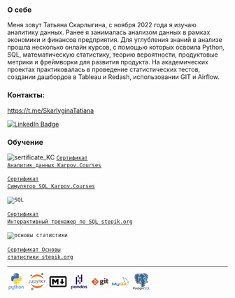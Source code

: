 ### О себе

Меня зовут Татьяна Скарлыгина, с ноября 2022 года я изучаю аналитику данных. Ранее я занималась анализом данных в рамках экономики и финансов предприятия.
Для углубления знаний в анализе прошла несколько онлайн курсов, с помощью которых освоила Python, SQL, математическую статистику, теорию вероятности, продуктовые метрики и фреймворки для развития продукта. На академических проектах практиковалась в проведение статистических тестов, создании дашбордов в Tableau и Redash, использовании GIT и Airflow.

### Контакты:
https://t.me/SkarlyginaTatiana

<a href="https://www.linkedin.com/in/татьяна-скарлыгина-52a711270/">
    <img src="https://img.shields.io/badge/LinkedIn-blue?style=for-the-badge&logo=linkedin&logoColor=white" alt="LinkedIn Badge"/>
  </a>
 
### Обучение
 
 ![sertificate_KC](https://user-images.githubusercontent.com/128238543/236158140-b930f8b5-3b46-4aa0-b0a9-b65c8669c5ee.jpg)
 <code>[Сертификат Аналитик данных Karpov.Courses](https://lab.karpov.courses/certificate/5beec4bd-6e47-4054-adc4-011fc00657bf/) </code>
 
 <code>[Сертификат Симулятор SQL Karpov.Courses](https://lab.karpov.courses/live_certificate/52826630-e2cd-4416-a5aa-68dc970d0a1e/) </code>
 
 <code>![SQL](https://stepik.org/certificate/68952dac49eacc818e8b1a0dc6529da2e017b05b.png?resolution=low)</code>
 
 <code>[Сертификат Интерактивный тренажер по SQL stepik.org](https://stepik.org/cert/1853202) </code>

 <code>![основы статистики](https://stepik.org/certificate/4aa573bcbc8e9b856266ca5fd99280f115c19bf0.png?resolution=low)</code>
 
 <code>[Сертификат Основы статистики stepik.org](https://stepik.org/cert/1909207) </code>
 
 
 ---

<div>
  
  <img src="https://github.com/devicons/devicon/blob/master/icons/python/python-original-wordmark.svg" title="Python" alt="Python" width="40" height="40"/>&nbsp;
  <img src="https://github.com/devicons/devicon/blob/master/icons/jupyter/jupyter-original-wordmark.svg" title="Jupiter"  alt="Jupiter" width="40" height="40"/>&nbsp;
  <img src="https://github.com/devicons/devicon/blob/master/icons/markdown/markdown-original.svg" title="Markdown"  alt="Markdown" width="40" height="40"/>&nbsp;
  <img src="https://github.com/devicons/devicon/blob/master/icons/pandas/pandas-original-wordmark.svg" title="Pandas" alt="Pandas" width="40" height="40"/>&nbsp;
  <img src="https://github.com/devicons/devicon/blob/master/icons/git/git-original-wordmark.svg" title="GIT" alt="GIT" width="40" height="40"/>&nbsp;
  <img src="https://github.com/devicons/devicon/blob/master/icons/mysql/mysql-original-wordmark.svg" title="MySQL" alt="MySQL" width="40" height="40"/>&nbsp;
  <img src="https://github.com/devicons/devicon/blob/master/icons/postgresql/postgresql-original-wordmark.svg" title="PostgreSQL" alt="PostgreSQL" width="40" height="40"/>
</div>
